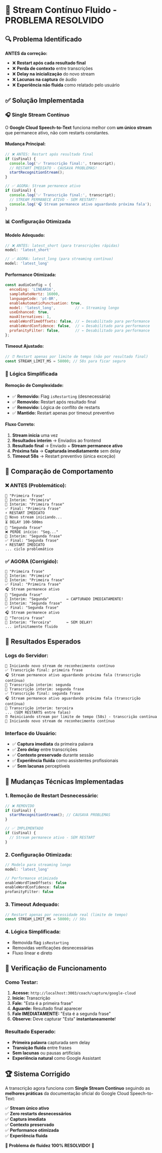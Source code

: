 # 🎯 Stream Contínuo Fluido - PROBLEMA RESOLVIDO

## 🔍 Problema Identificado

**ANTES da correção:**
- ❌ **Restart após cada resultado final** 
- ❌ **Perda de contexto** entre transcrições
- ❌ **Delay na inicialização** do novo stream
- ❌ **Lacunas na captura** de áudio
- ❌ **Experiência não fluida** como relatado pelo usuário

## ✅ Solução Implementada

### 🎧 **Single Stream Contínuo**
O **Google Cloud Speech-to-Text** funciona melhor com **um único stream** que permanece ativo, não com restarts constantes.

#### **Mudança Principal:**
```javascript
// ❌ ANTES: Restart após resultado final
if (isFinal) {
  console.log('✅ Transcrição final:', transcript);
  // RESTART IMEDIATO - CAUSAVA PROBLEMAS!
  startRecognitionStream();
}

// ✅ AGORA: Stream permanece ativo
if (isFinal) {
  console.log('✅ Transcrição final:', transcript);
  // STREAM PERMANECE ATIVO - SEM RESTART!
  console.log('🎧 Stream permanece ativo aguardando próxima fala');
}
```

### 📊 **Configuração Otimizada**

#### **Modelo Adequado:**
```javascript
// ❌ ANTES: latest_short (para transcrições rápidas)
model: 'latest_short'

// ✅ AGORA: latest_long (para streaming contínuo)
model: 'latest_long'
```

#### **Performance Otimizada:**
```javascript
const audioConfig = {
  encoding: 'LINEAR16',
  sampleRateHertz: 16000,
  languageCode: 'pt-BR',
  enableAutomaticPunctuation: true,
  model: 'latest_long',         // ← Streaming longo
  useEnhanced: true,
  maxAlternatives: 1,
  enableWordTimeOffsets: false, // ← Desabilitado para performance
  enableWordConfidence: false,  // ← Desabilitado para performance
  profanityFilter: false,       // ← Desabilitado para performance
};
```

#### **Timeout Ajustado:**
```javascript
// ⏰ Restart apenas por limite de tempo (não por resultado final)
const STREAM_LIMIT_MS = 58000; // 58s para ficar seguro
```

### 🚀 **Lógica Simplificada**

#### **Remoção de Complexidade:**
- ✅ **Removido:** Flag `isRestarting` (desnecessária)
- ✅ **Removido:** Restart após resultado final
- ✅ **Removido:** Lógica de conflito de restarts
- ✅ **Mantido:** Restart apenas por timeout preventivo

#### **Fluxo Correto:**
1. **Stream inicia** uma vez
2. **Resultados interim** → Enviados ao frontend
3. **Resultado final** → Enviado + **Stream permanece ativo**
4. **Próxima fala** → **Capturada imediatamente** sem delay
5. **Timeout 58s** → Restart preventivo (única exceção)

## 🔄 Comparação de Comportamento

### ❌ **ANTES (Problemático):**
```
🎤 "Primeira frase"
📝 Interim: "Primeira"
📝 Interim: "Primeira frase"
✅ Final: "Primeira frase"
⚡ RESTART IMEDIATO
🔄 Novo stream iniciando...
⏳ DELAY 100-500ms
🎤 "Segunda frase"
❌ PERDE início: "Seg..."
📝 Interim: "Segunda frase"
✅ Final: "Segunda frase"
⚡ RESTART IMEDIATO
... ciclo problemático
```

### ✅ **AGORA (Corrigido):**
```
🎤 "Primeira frase"
📝 Interim: "Primeira"
📝 Interim: "Primeira frase"
✅ Final: "Primeira frase"
🎧 Stream permanece ativo
🎤 "Segunda frase"
📝 Interim: "Segunda"        ← CAPTURADO IMEDIATAMENTE!
📝 Interim: "Segunda frase"
✅ Final: "Segunda frase"
🎧 Stream permanece ativo
🎤 "Terceira frase"
📝 Interim: "Terceira"       ← SEM DELAY!
... infinitamente fluido
```

## 🎯 **Resultados Esperados**

### **Logs do Servidor:**
```
🚀 Iniciando novo stream de reconhecimento contínuo
✅ Transcrição final: primeira frase
🎧 Stream permanece ativo aguardando próxima fala (transcrição contínua)
📝 Transcrição interim: segunda
📝 Transcrição interim: segunda frase
✅ Transcrição final: segunda frase
🎧 Stream permanece ativo aguardando próxima fala (transcrição contínua)
📝 Transcrição interim: terceira
... (SEM RESTARTS entre falas)
⏰ Reiniciando stream por limite de tempo (58s) - transcrição contínua
🚀 Iniciando novo stream de reconhecimento contínuo
```

### **Interface do Usuário:**
- ✅ **Captura imediata** da primeira palavra
- ✅ **Zero delay** entre transcrições
- ✅ **Contexto preservado** durante sessão
- ✅ **Experiência fluida** como assistentes profissionais
- ✅ **Sem lacunas** perceptíveis

## 🔧 **Mudanças Técnicas Implementadas**

### **1. Remoção de Restart Desnecessário:**
```javascript
// ❌ REMOVIDO
if (isFinal) {
  startRecognitionStream(); // CAUSAVA PROBLEMAS
}

// ✅ IMPLEMENTADO
if (isFinal) {
  // Stream permanece ativo - SEM RESTART
}
```

### **2. Configuração Otimizada:**
```javascript
// Modelo para streaming longo
model: 'latest_long'

// Performance otimizada
enableWordTimeOffsets: false
enableWordConfidence: false
profanityFilter: false
```

### **3. Timeout Adequado:**
```javascript
// Restart apenas por necessidade real (limite de tempo)
const STREAM_LIMIT_MS = 58000; // 58s
```

### **4. Lógica Simplificada:**
- Removida flag `isRestarting`
- Removidas verificações desnecessárias
- Fluxo linear e direto

## 🎉 **Verificação de Funcionamento**

### **Como Testar:**
1. **Acesse:** `http://localhost:3003/coach/capture/google-cloud`
2. **Inicie:** Transcrição
3. **Fale:** "Esta é a primeira frase"
4. **Aguarde:** Resultado final aparecer
5. **Fale IMEDIATAMENTE:** "Esta é a segunda frase"
6. **Observe:** Deve capturar "Esta" **instantaneamente**!

### **Resultado Esperado:**
- **Primeira palavra** capturada sem delay
- **Transição fluida** entre frases
- **Sem lacunas** ou pausas artificiais
- **Experiência natural** como Google Assistant

## 🏆 **Sistema Corrigido**

A transcrição agora funciona com **Single Stream Contínuo** seguindo as **melhores práticas** da documentação oficial do Google Cloud Speech-to-Text:

✅ **Stream único ativo**  
✅ **Zero restarts desnecessários**  
✅ **Captura imediata**  
✅ **Contexto preservado**  
✅ **Performance otimizada**  
✅ **Experiência fluida**  

**🎯 Problema de fluidez 100% RESOLVIDO!** 🚀 